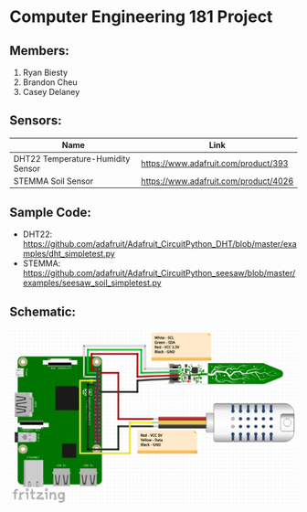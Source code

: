 # Computer Engineering 181 Project
##  Members:
1. Ryan Biesty
2. Brandon Cheu
3. Casey Delaney

## Sensors:
Name   | Link
------ | -------------------------------------
DHT22 Temperature-Humidity Sensor | https://www.adafruit.com/product/393
STEMMA Soil Sensor | https://www.adafruit.com/product/4026

## Sample Code:
* DHT22: https://github.com/adafruit/Adafruit_CircuitPython_DHT/blob/master/examples/dht_simpletest.py
* STEMMA: https://github.com/adafruit/Adafruit_CircuitPython_seesaw/blob/master/examples/seesaw_soil_simpletest.py

## Schematic:
![Figure](./Resources/Project_Schematic.png)



